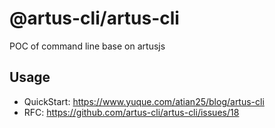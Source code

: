 # @artus-cli/artus-cli

POC of command line base on artusjs

## Usage

- QuickStart: https://www.yuque.com/atian25/blog/artus-cli
- RFC: https://github.com/artus-cli/artus-cli/issues/18


